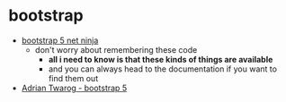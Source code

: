 # bootstrap

- [bootstrap 5 net ninja](https://www.youtube.com/watch?v=O_9u1P5YjVc&list=PL4cUxeGkcC9joIM91nLzd_qaH_AimmdAR)
     - don't worry about remembering these code
          - **all i need to know is that these kinds of things are available**
          - and you can always head to the documentation if you want to find them out
- [Adrian Twarog - bootstrap 5](https://www.youtube.com/watch?v=HkT9VR_1r1A&list=PLsprmdocuVe-EpjBV3jbJDo8aheqCTAsN)
